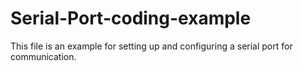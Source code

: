 # Serial-Port-coding-example
This file is an example for setting up and configuring a serial port for communication.
